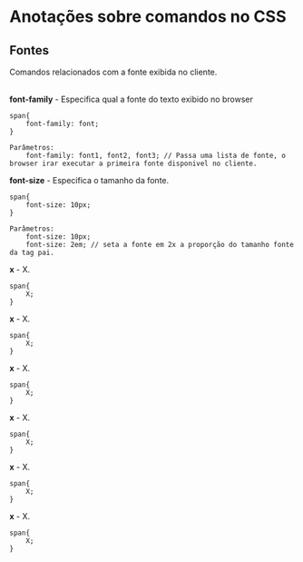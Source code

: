 # Anotações sobre comandos no CSS

## Fontes
Comandos relacionados com a fonte exibida no cliente.  
<br>

**font-family** - Especifica qual a fonte do texto exibido no browser
```
span{
    font-family: font; 
}

Parâmetros:
    font-family: font1, font2, font3; // Passa uma lista de fonte, o browser irar executar a primeira fonte disponivel no cliente.
```

**font-size** - Especifica o tamanho da fonte.  
```
span{
    font-size: 10px; 
}

Parâmetros:
    font-size: 10px;
    font-size: 2em; // seta a fonte em 2x a proporção do tamanho fonte da tag pai.
```

**x** - X.  
```
span{
    X; 
}

```

**x** - X.  
```
span{
    X; 
}

```
**x** - X.  
```
span{
    X; 
}

```
**x** - X.  
```
span{
    X; 
}

```
**x** - X.  
```
span{
    X; 
}

```
**x** - X.  
```
span{
    X; 
}

```
